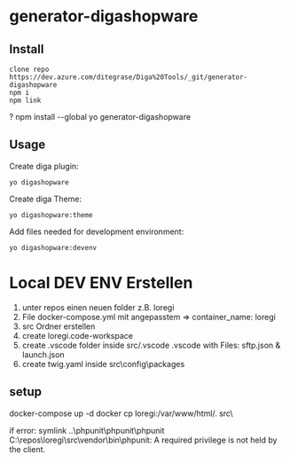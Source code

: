 # generator-digashopware
## Install
    clone repo https://dev.azure.com/ditegrase/Diga%20Tools/_git/generator-digashopware
    npm i
    npm link

? npm install --global yo generator-digashopware

## Usage

Create diga plugin: 

    yo digashopware

Create diga Theme:

    yo digashopware:theme

Add files needed for development environment:

    yo digashopware:devenv


# Local DEV ENV Erstellen
1) unter repos einen neuen folder z.B. loregi
2) File docker-compose.yml  mit angepasstem => container_name: loregi
3) src Ordner erstellen
4) create loregi.code-workspace 
5) create .vscode folder inside src/.vscode
	.vscode with Files: sftp.json & launch.json
6) 	create twig.yaml inside src\config\packages

## setup
docker-compose up -d
docker cp loregi:/var/www/html/. src\

if error: symlink ..\phpunit\phpunit\phpunit C:\repos\loregi\src\vendor\bin\phpunit: A required privilege is not held by the client.